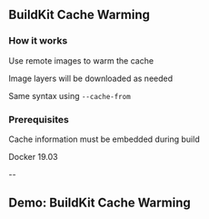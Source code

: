## BuildKit Cache Warming

### How it works

Use remote images to warm the cache

Image layers will be downloaded as needed

Same syntax using `--cache-from`

### Prerequisites

Cache information must be embedded during build

Docker 19.03

--

## Demo: BuildKit Cache Warming

<!-- include: buildkit-0.command -->

<!-- include: buildkit-1.command -->

